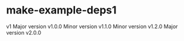 # make-example-deps1
v1
Major version v1.0.0
Minor version v1.1.0
Minor version v1.2.0
Major version v2.0.0
